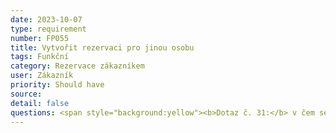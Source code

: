 ```yaml
---
date: 2023-10-07
type: requirement
number: FP055
title: Vytvořit rezervaci pro jinou osobu
tags: Funkční
category: Rezervace zákazníkem
user: Zákazník
priority: Should have
source: 
detail: false
questions: <span style="background:yellow"><b>Dotaz č. 31:</b> v čem se tato rezervace liší od běžné rezervace? Registrovaný zákazník vyplní jiné jméno osoby, která bude nastupovat a platbu bude provádět registrovaný zákazník?</span>
---
```


